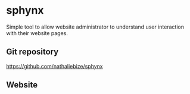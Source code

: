 # sphynx

Simple tool to allow website administrator to understand user interaction with their website pages.

## Git repository

https://github.com/nathaliebize/sphynx

## Website

